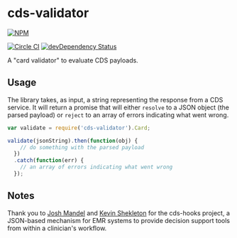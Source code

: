 # cds-validator

[![NPM](https://nodei.co/npm/cds-validator.png?downloads=true&downloadRank=true&stars=true)](https://www.npmjs.com/package/cds-validator/)

[![Circle CI](https://circleci.com/gh/cds-hooks/cds-validator.svg?style=shield)](https://circleci.com/gh/cds-hooks/cds-validator)
[![devDependency Status](https://david-dm.org/cds-hooks/cds-validator.svg)](https://david-dm.org/cds-hooks/cds-validator#info=devDependencies)


A "card validator" to evaluate CDS payloads.

## Usage
The library takes, as input, a string representing the response from a CDS service. It will return a promise that will either `resolve` to a JSON object (the parsed payload) or `reject` to an array of errors indicating what went wrong.

```js
var validate = require('cds-validator').Card;

validate(jsonString).then(function(obj) {
    // do something with the parsed payload
  })
  .catch(function(err) {
    // an array of errors indicating what went wrong
  });
```

## Notes
Thank you to [Josh Mandel](https://github.com/jmandel) and [Kevin Shekleton](https://github.com/kpshek) for the cds-hooks project, a JSON-based mechanism for EMR systems to provide decision support tools from within a clinician's workflow.
